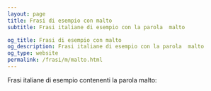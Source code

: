 ```yaml
---
layout: page
title: Frasi di esempio con malto 
subtitle: Frasi italiane di esempio con la parola  malto

og_title: Frasi di esempio con malto 
og_description: Frasi italiane di esempio con la parola  malto
og_type: website
permalink: /frasi/m/malto.html
---
```


Frasi italiane di esempio contenenti la parola malto:



